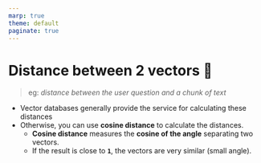 ```yaml
---
marp: true
theme: default
paginate: true
---
```


# **Distance** between 2 vectors 📏
> eg: *distance between the user question and a chunk of text*
- Vector databases generally provide the service for calculating these distances
- Otherwise, you can use **cosine distance** to calculate the distances.
  - **Cosine distance** measures the **cosine of the angle** separating two vectors.
  - If the result is close to **`1`**, the vectors are very similar (small angle).







